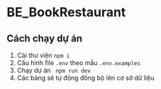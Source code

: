 
# BE_BookRestaurant

## Cách chạy dự án

1. Cài thư viện ```npm i```
2. Cấu hình file ```.env``` theo mẫu ```.env.examples```
3. Chạy dự án ``` npm run dev```
4. Các bảng sẽ tự động đồng bộ lên cơ sở dữ liệu